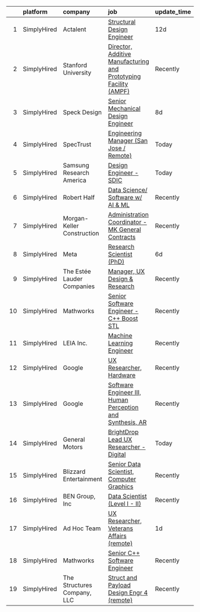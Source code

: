 

|    | platform    | company                     | job                                                                                                                                                                              | update_time   | location                        |
|---:|:------------|:----------------------------|:---------------------------------------------------------------------------------------------------------------------------------------------------------------------------------|:--------------|:--------------------------------|
|  1 | SimplyHired | Actalent                    | [Structural Design Engineer](https://www.simplyhired.com/job/ShUwo7idfFkpX20w8tsDMCKqi-qkC5yzUp1DuzAynJLVbupwxYkNSg?q=generative+engineer)                                       | 12d           | Manassas, VA                    |
|  2 | SimplyHired | Stanford University         | [Director, Additive Manufacturing and Prototyping Facility (AMPF)](https://www.simplyhired.com/job/SPEIC0xATekXgPGNyhQoJrrj9BrAoHGt9gyXafpmEkjX3M3Q2M6hLw?q=generative+engineer) | Recently      | Stanford, CA                    |
|  3 | SimplyHired | Speck Design                | [Senior Mechanical Design Engineer](https://www.simplyhired.com/job/czcQNXTYOMDvlk9sJyEuxIHl5C7sXv7dYMdtANV7C8lLaLGEJhy26Q?q=generative+engineer)                                | 8d            | San Jose, CA                    |
|  4 | SimplyHired | SpecTrust                   | [Engineering Manager (San Jose / Remote)](https://www.simplyhired.com/job/ueuI_N65li3hsHvEduBd8F2N1aPo8DLRhMMlbZyQn-2Zt0gDK8D9LA?q=generative+engineer)                          | Today         | San Jose, CA                    |
|  5 | SimplyHired | Samsung Research America    | [Design Engineer - SDIC](https://www.simplyhired.com/job/Xk8H_zEul-tMBDy63lCK612HkdGLaFoVlhXsR49cdiKICyKsRqyEPg?q=generative+engineer)                                           | Today         | San Francisco, CA               |
|  6 | SimplyHired | Robert Half                 | [Data Science/ Software w/ AI & ML](https://www.simplyhired.com/job/AwMtElQX6Km2iIWkwapKKAUJqt_4jgv_bZBj4cqszV_kE-TXwthzWg?q=generative+engineer)                                | Recently      | Albuquerque, NM                 |
|  7 | SimplyHired | Morgan-Keller Construction  | [Administration Coordinator - MK General Contracts](https://www.simplyhired.com/job/z8-c0FEcnNvI8G7kCIDUVLyMVFsRNz6gja8lxlHpKr4jWou56So1oA?q=generative+engineer)                | Recently      | Frederick, MD                   |
|  8 | SimplyHired | Meta                        | [Research Scientist (PhD)](https://www.simplyhired.com/job/3Ro1b8tdsesx7AiGT1f1QEAuUQjd9srSbNvgsdEm3OaSQzQhyM7A7g?q=generative+engineer)                                         | 6d            | Pittsburgh, PA                  |
|  9 | SimplyHired | The Estée Lauder Companies  | [Manager, UX Design & Research](https://www.simplyhired.com/job/IoDUYJm1tUcKF6fXaUCOmDPlQsBfyLEO5Wv100CV3EdYqdvKgBtzKQ?q=generative+engineer)                                    | Recently      | New York, NY                    |
| 10 | SimplyHired | Mathworks                   | [Senior Software Engineer - C++ Boost STL](https://www.simplyhired.com/job/V1kucpOsE3Tvo4eoS9um2K7yGKf97jaR2FypeSImETT5G7UKsclOsg?q=generative+engineer)                         | Recently      | Natick, MA                      |
| 11 | SimplyHired | LEIA Inc.                   | [Machine Learning Engineer](https://www.simplyhired.com/job/v7dNs9okyC7PVRj_R-6Y0KCGLTfDNUynZRwRbGFDI3eRctX44cMs3Q?q=generative+engineer)                                        | Recently      | Menlo Park, CA                  |
| 12 | SimplyHired | Google                      | [UX Researcher, Hardware](https://www.simplyhired.com/job/39fdBQ0tlySmYMNSLCf7WqSbtzqwciZlK3jGt8KZpEJ_75gPb-fN_w?q=generative+engineer)                                          | Recently      | Mountain View, CA               |
| 13 | SimplyHired | Google                      | [Software Engineer III, Human Perception and Synthesis, AR](https://www.simplyhired.com/job/4j1Tm1b0-QtRxbyTEQ7iG-tRxb2g_ZGbTt47RueDUR9esD7EzU4d2g?q=generative+engineer)        | Recently      | San Francisco, CA               |
| 14 | SimplyHired | General Motors              | [BrightDrop Lead UX Researcher - Digital](https://www.simplyhired.com/job/L6ZRWQ_ZSU1EvXo7HeLoYxyySuD6V3Ngp2qWzh25466tvN9_a8BABA?q=generative+engineer)                          | Today         | Palo Alto, CA                   |
| 15 | SimplyHired | Blizzard Entertainment      | [Senior Data Scientist, Computer Graphics](https://www.simplyhired.com/job/FiskW-Gz-FCAVeSnphMRdyWJsI2KrVP0qig6JTACI2hq1lHJkEOfoA?q=generative+engineer)                         | Recently      | Irvine, CA                      |
| 16 | SimplyHired | BEN Group, Inc              | [Data Scientist (Level I - II)](https://www.simplyhired.com/job/tmv5vgoSXu7itrWFr56ue6HeBITKBmNb720Q6QKiPbJR5PrsGndg4g?q=generative+engineer)                                    | Recently      | Provo, UT                       |
| 17 | SimplyHired | Ad Hoc Team                 | [UX Researcher, Veterans Affairs (remote)](https://www.simplyhired.com/job/KHa3lX9Ax_Y-2zaAHbDwv7HY6Z7tFTYwip6bNhNDS4cyRIknBB2pZA?q=generative+engineer)                         | 1d            | San Francisco, CA +10 locations |
| 18 | SimplyHired | Mathworks                   | [Senior C++ Software Engineer](https://www.simplyhired.com/job/dwdXkE_8ssH1Zc0i2plZZdy24kyOQHJkNZ4que5g_8RpYUe97rqkAw?q=generative+engineer)                                     | Recently      | Natick, MA                      |
| 19 | SimplyHired | The Structures Company, LLC | [Struct and Payload Design Engr 4 (remote)](https://www.simplyhired.com/job/Ge0iwHSON2YziOspw8OA-Vy2ydP0kW77HiObY6G8SFe3eFWKwu49ow?q=generative+engineer)                        | Recently      | Manassas, VA                    |